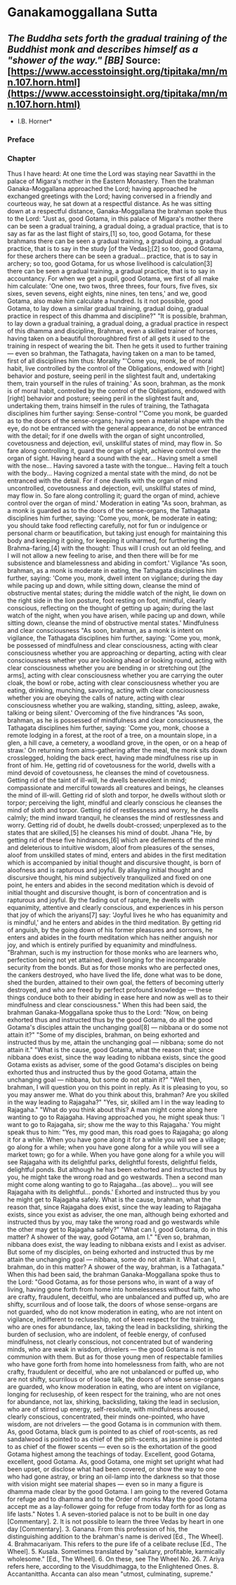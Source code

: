 # Ganakamoggallana Sutta
*The Buddha sets forth the gradual training of the Buddhist monk and describes himself as a "shower of the way." [BB]*
Source: [https://www.accesstoinsight.org/tipitaka/mn/mn.107.horn.html](https://www.accesstoinsight.org/tipitaka/mn/mn.107.horn.html)
---
* I.B. Horner*
### Preface
### Chapter
Thus I have heard: At one time the Lord was staying near Savatthi in the palace of Migara's mother in the Eastern Monastery. Then the brahman Ganaka-Moggallana approached the Lord; having approached he exchanged greetings with the Lord; having conversed in a friendly and courteous way, he sat down at a respectful distance. As he was sitting down at a respectful distance, Ganaka-Moggallana the brahman spoke thus to the Lord: "Just as, good Gotama, in this palace of Migara's mother there can be seen a gradual training, a gradual doing, a gradual practice, that is to say as far as the last flight of stairs,[1] so, too, good Gotama, for these brahmans there can be seen a gradual training, a gradual doing, a gradual practice, that is to say in the study [of the Vedas];[2] so too, good Gotama, for these archers there can be seen a gradual... practice, that is to say in archery; so too, good Gotama, for us whose livelihood is calculation[3] there can be seen a gradual training, a gradual practice, that is to say in accountancy. For when we get a pupil, good Gotama, we first of all make him calculate: 'One one, two twos, three threes, four fours, five fives, six sixes, seven sevens, eight eights, nine nines, ten tens,' and we, good Gotama, also make him calculate a hundred. Is it not possible, good Gotama, to lay down a similar gradual training, gradual doing, gradual practice in respect of this dhamma and discipline?"
"It is possible, brahman, to lay down a gradual training, a gradual doing, a gradual practice in respect of this dhamma and discipline, Brahman, even a skilled trainer of horses, having taken on a beautiful thoroughbred first of all gets it used to the training in respect of wearing the bit. Then he gets it used to further training — even so brahman, the Tathagata, having taken on a man to be tamed, first of all disciplines him thus:
Morality
"'Come you, monk, be of moral habit, live controlled by the control of the Obligations, endowed with [right] behavior and posture, seeing peril in the slightest fault and, undertaking them, train yourself in the rules of training.' As soon, brahman, as the monk is of moral habit, controlled by the control of the Obligations, endowed with [right] behavior and posture; seeing peril in the slightest fault and, undertaking them, trains himself in the rules of training, the Tathagata disciplines him further saying:
Sense-control
"'Come you monk, be guarded as to the doors of the sense-organs; having seen a material shape with the eye, do not be entranced with the general appearance, do not be entranced with the detail; for if one dwells with the organ of sight uncontrolled, covetousness and dejection, evil, unskillful states of mind, may flow in. So fare along controlling it, guard the organ of sight, achieve control over the organ of sight. Having heard a sound with the ear... Having smelt a smell with the nose... Having savored a taste with the tongue... Having felt a touch with the body... Having cognized a mental state with the mind, do not be entranced with the detail. For if one dwells with the organ of mind uncontrolled, covetousness and dejection, evil, unskillful states of mind, may flow in. So fare along controlling it; guard the organ of mind, achieve control over the organ of mind.'
Moderation in eating
"As soon, brahman, as a monk is guarded as to the doors of the sense-organs, the Tathagata disciplines him further, saying: 'Come you, monk, be moderate in eating; you should take food reflecting carefully, not for fun or indulgence or personal charm or beautification, but taking just enough for maintaining this body and keeping it going, for keeping it unharmed, for furthering the Brahma-faring,[4] with the thought: Thus will I crush out an old feeling, and I will not allow a new feeling to arise, and then there will be for me subsistence and blamelessness and abiding in comfort.'
Vigilance
"As soon, brahman, as a monk is moderate in eating, the Tathagata disciplines him further, saying: 'Come you, monk, dwell intent on vigilance; during the day while pacing up and down, while sitting down, cleanse the mind of obstructive mental states; during the middle watch of the night, lie down on the right side in the lion posture, foot resting on foot, mindful, clearly conscious, reflecting on the thought of getting up again; during the last watch of the night, when you have arisen, while pacing up and down, while sitting down, cleanse the mind of obstructive mental states.'
Mindfulness and clear consciousness
"As soon, brahman, as a monk is intent on vigilance, the Tathagata disciplines him further, saying: 'Come you, monk, be possessed of mindfulness and clear consciousness, acting with clear consciousness whether you are approaching or departing, acting with clear consciousness whether you are looking ahead or looking round, acting with clear consciousness whether you are bending in or stretching out [the arms], acting with clear consciousness whether you are carrying the outer cloak, the bowl or robe, acting with clear consciousness whether you are eating, drinking, munching, savoring, acting with clear consciousness whether you are obeying the calls of nature, acting with clear consciousness whether you are walking, standing, sitting, asleep, awake, talking or being silent.'
Overcoming of the five hindrances
"As soon, brahman, as he is possessed of mindfulness and clear consciousness, the Tathagata disciplines him further, saying: 'Come you, monk, choose a remote lodging in a forest, at the root of a tree, on a mountain slope, in a glen, a hill cave, a cemetery, a woodland grove, in the open, or on a heap of straw.' On returning from alms-gathering after the meal, the monk sits down crosslegged, holding the back erect, having made mindfulness rise up in front of him. He, getting rid of covetousness for the world, dwells with a mind devoid of covetousness, he cleanses the mind of covetousness. Getting rid of the taint of ill-will, he dwells benevolent in mind; compassionate and merciful towards all creatures and beings, he cleanses the mind of ill-will. Getting rid of sloth and torpor, he dwells without sloth or torpor; perceiving the light, mindful and clearly conscious he cleanses the mind of sloth and torpor. Getting rid of restlessness and worry, he dwells calmly; the mind inward tranquil, he cleanses the mind of restlessness and worry. Getting rid of doubt, he dwells doubt-crossed; unperplexed as to the states that are skilled,[5] he cleanses his mind of doubt.
Jhana
"He, by getting rid of these five hindrances,[6] which are defilements of the mind and deleterious to intuitive wisdom, aloof from pleasures of the senses, aloof from unskilled states of mind, enters and abides in the first meditation which is accompanied by initial thought and discursive thought, is born of aloofness and is rapturous and joyful. By allaying initial thought and discursive thought, his mind subjectively tranquilized and fixed on one point, he enters and abides in the second meditation which is devoid of initial thought and discursive thought, is born of concentration and is rapturous and joyful. By the fading out of rapture, he dwells with equanimity, attentive and clearly conscious, and experiences in his person that joy of which the ariyans[7] say: 'Joyful lives he who has equanimity and is mindful,' and he enters and abides in the third meditation. By getting rid of anguish, by the going down of his former pleasures and sorrows, he enters and abides in the fourth meditation which has neither anguish nor joy, and which is entirely purified by equanimity and mindfulness.
"Brahman, such is my instruction for those monks who are learners who, perfection being not yet attained, dwell longing for the incomparable security from the bonds. But as for those monks who are perfected ones, the cankers destroyed, who have lived the life, done what was to be done, shed the burden, attained to their own goal, the fetters of becoming utterly destroyed, and who are freed by perfect profound knowledge — these things conduce both to their abiding in ease here and now as well as to their mindfulness and clear consciousness."
When this had been said, the brahman Ganaka-Moggallana spoke thus to the Lord:
"Now, on being exhorted thus and instructed thus by the good Gotama, do all the good Gotama's disciples attain the unchanging goal[8] — nibbana or do some not attain it?"
"Some of my disciples, brahman, on being exhorted and instructed thus by me, attain the unchanging goal — nibbana; some do not attain it."
"What is the cause, good Gotama, what the reason that; since nibbana does exist, since the way leading to nibbana exists, since the good Gotama exists as adviser, some of the good Gotama's disciples on being exhorted thus and instructed thus by the good Gotama, attain the unchanging goal — nibbana, but some do not attain it?"
"Well then, brahman, I will question you on this point in reply. As it is pleasing to you, so you may answer me. What do you think about this, brahman? Are you skilled in the way leading to Rajagaha?"
"Yes, sir, skilled am I in the way leading to Rajagaha."
"What do you think about this? A man might come along here wanting to go to Rajagaha. Having approached you, he might speak thus: 'I want to go to Rajagaha, sir; show me the way to this Rajagaha.' You might speak thus to him: "Yes, my good man, this road goes to Rajagaha; go along it for a while. When you have gone along it for a while you will see a village; go along for a while; when you have gone along for a while you will see a market town; go for a while. When you have gone along for a while you will see Rajagaha with its delightful parks, delightful forests, delightful fields, delightful ponds. But although he has been exhorted and instructed thus by you, he might take the wrong road and go westwards. Then a second man might come along wanting to go to Rajagaha...(as above)... you will see Rajagaha with its delightful... ponds.' Exhorted and instructed thus by you he might get to Rajagaha safely. What is the cause, brahman, what the reason that, since Rajagaha does exist, since the way leading to Rajagaha exists, since you exist as adviser, the one man, although being exhorted and instructed thus by you, may take the wrong road and go westwards while the other may get to Rajagaha safely?"
"What can I, good Gotama, do in this matter? A shower of the way, good Gotama, am I."
"Even so, brahman, nibbana does exist, the way leading to nibbana exists and I exist as adviser. But some of my disciples, on being exhorted and instructed thus by me attain the unchanging goal — nibbana, some do not attain it. What can I, brahman, do in this matter? A shower of the way, brahman, is a Tathagata."
When this had been said, the brahman Ganaka-Moggallana spoke thus to the Lord:
"Good Gotama, as for those persons who, in want of a way of living, having gone forth from home into homelessness without faith, who are crafty, fraudulent, deceitful, who are unbalanced and puffed up, who are shifty, scurrilous and of loose talk, the doors of whose sense-organs are not guarded, who do not know moderation in eating, who are not intent on vigilance, indifferent to recluseship, not of keen respect for the training, who are ones for abundance, lax, taking the lead in backsliding, shirking the burden of seclusion, who are indolent, of feeble energy, of confused mindfulness, not clearly conscious, not concentrated but of wandering minds, who are weak in wisdom, drivelers — the good Gotama is not in communion with them. But as for those young men of respectable families who have gone forth from home into homelessness from faith, who are not crafty, fraudulent or deceitful, who are not unbalanced or puffed up, who are not shifty, scurrilous or of loose talk, the doors of whose sense-organs are guarded, who know moderation in eating, who are intent on vigilance, longing for recluseship, of keen respect for the training, who are not ones for abundance, not lax, shirking, backsliding, taking the lead in seclusion, who are of stirred up energy, self-resolute, with mindfulness aroused, clearly conscious, concentrated, their minds one-pointed, who have wisdom, are not drivelers — the good Gotama is in communion with them. As, good Gotama, black gum is pointed to as chief of root-scents, as red sandalwood is pointed to as chief of the pith-scents, as jasmine is pointed to as chief of the flower scents — even so is the exhortation of the good Gotama highest among the teachings of today. Excellent, good Gotama, excellent, good Gotama. As, good Gotama, one might set upright what had been upset, or disclose what had been covered, or show the way to one who had gone astray, or bring an oil-lamp into the darkness so that those with vision might see material shapes — even so in many a figure is dhamma made clear by the good Gotama. I am going to the revered Gotama for refuge and to dhamma and to the Order of monks May the good Gotama accept me as a lay-follower going for refuge from today forth for as long as life lasts."
Notes
1.
A seven-storied palace is not to be built in one day [Commentary].
2.
It is not possible to learn the three Vedas by heart in one day [Commentary].
3.
Ganana. From this profession of his, the distinguishing addition to the brahman's name is derived [Ed., The Wheel].
4.
Brahmacariyam. This refers to the pure life of a celibate recluse [Ed., The Wheel].
5.
Kusala. Sometimes translated by "salutary, profitable, karmically wholesome." [Ed., The Wheel].
6.
On these, see The Wheel No. 26.
7.
Ariya refers here, according to the Visuddhimagga, to the Enlightened Ones.
8.
Accantanittha. Accanta can also mean "utmost, culminating, supreme."
